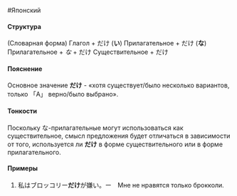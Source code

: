 #Японский 
#### Структура
(Словарная форма) Глагол + だけ
(**い**) Прилагательное + だけ
(**な**) Прилагательное + *な* + だけ
Существительное + だけ
#### Пояснение
Основное значение **だけ** - «хотя существует/было несколько вариантов, только 「А」 верно/было выбрано».
#### Тонкости
Поскольку な-прилагательные могут использоваться как существительное, смысл предложения будет отличаться в зависимости от того, используется ли **だけ** в форме существительного или в форме прилагательного.
#### Примеры
1. 私はブロッコリー**だけ**が嫌い。ー　Мне не нравятся только брокколи.